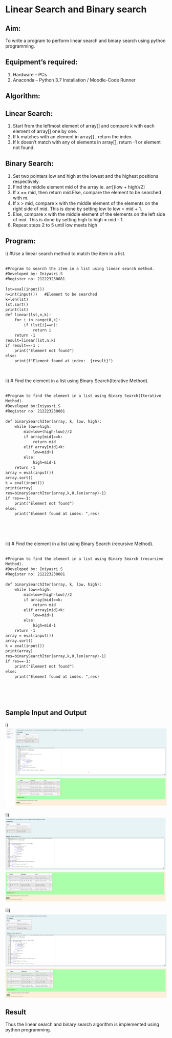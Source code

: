 # Linear Search and Binary search
## Aim:
To write a program to perform linear search and binary search using python programming.
## Equipment’s required:
1.	Hardware – PCs
2.	Anaconda – Python 3.7 Installation / Moodle-Code Runner
## Algorithm:
## Linear Search:
1.	Start from the leftmost element of array[] and compare k with each element of array[] one by one.
2.	If k matches with an element in array[] , return the index.
3.	If k doesn’t match with any of elements in array[], return -1 or element not found.
## Binary Search:
1.	Set two pointers low and high at the lowest and the highest positions respectively.
2.	Find the middle element mid of the array ie. arr[(low + high)/2]
3.	If x == mid, then return mid.Else, compare the element to be searched with m.
4.	If x > mid, compare x with the middle element of the elements on the right side of mid. This is done by setting low to low = mid + 1.
5.	Else, compare x with the middle element of the elements on the left side of mid. This is done by setting high to high = mid - 1.
6.	Repeat steps 2 to 5 until low meets high
## Program:
i)	#Use a linear search method to match the item in a list.
```

#Program to search the item in a list using linear search method.
#Developed by: Iniyasri.S
#Register no: 212223230081

lst=eval(input())
n=int(input())   #Element to be searched
k=len(lst)
lst.sort()
print(lst)
def linear(lst,n,k):
    for i in range(0,k):
        if (lst[i]==n):
            return i
    return -1
result=linear(lst,n,k)
if result==-1 :
    print("Element not found")
else:
    print(f"Element found at index:  {result}")



```
ii)	# Find the element in a list using Binary Search(Iterative Method).
```

#Program to find the element in a list using Binary Search(Iterative Method).
#Developed by:Iniyasri.S
#Register no: 212223230081

def binarySearchIter(array, k, low, high):
    while low<=high:
        mid=low+(high-low)//2
        if array[mid]==k:
            return mid
        elif array[mid]<k:
            low=mid+1
        else:
            high=mid-1
    return -1
array = eval(input())
array.sort()
k = eval(input()) 
print(array)
res=binarySearchIter(array,k,0,len(array)-1)
if res==-1:
    print("Element not found")
else:
    print("Element found at index: ",res)





```
iii)	# Find the element in a list using Binary Search (recursive Method).
```

#Program to find the element in a list using Binary Search (recursive Method).
#Developed by: Iniyasri.S
#Register no: 212223230081

def binarySearchIter(array, k, low, high):
    while low<=high:
        mid=low+(high-low)//2
        if array[mid]==k:
            return mid
        elif array[mid]<k:
            low=mid+1
        else:
            high=mid-1
    return -1
array = eval(input())
array.sort()
k = eval(input()) 
print(array)
res=binarySearchIter(array,k,0,len(array)-1)
if res==-1:
    print("Element not found")
else:
    print("Element found at index: ",res)





```
## Sample Input and Output
i)
![alt text](image.png)

ii)
![alt text](image-1.png)

iii)
![alt text](image-2.png)

## Result
Thus the linear search and binary search algorithm is implemented using python programming.
